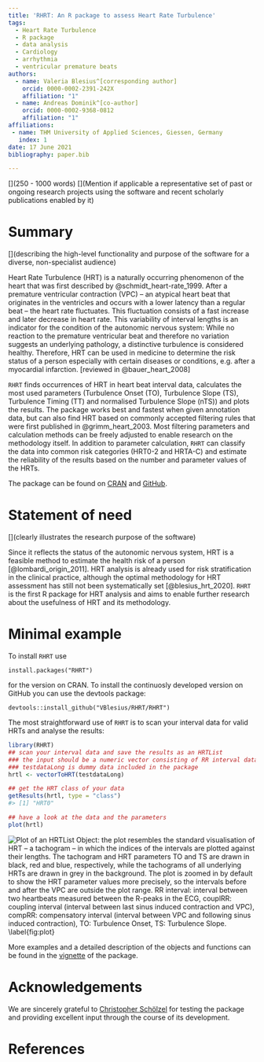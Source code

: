 ```yaml
---
title: 'RHRT: An R package to assess Heart Rate Turbulence'
tags:
  - Heart Rate Turbulence
  - R package
  - data analysis
  - Cardiology
  - arrhythmia
  - ventricular premature beats
authors:
  - name: Valeria Blesius^[corresponding author]
    orcid: 0000-0002-2391-242X
    affiliation: "1"
  - name: Andreas Dominik^[co-author]
    orcid: 0000-0002-9368-0812
    affiliation: "1"
affiliations:
 - name: THM University of Applied Sciences, Giessen, Germany
   index: 1
date: 17 June 2021
bibliography: paper.bib

---
```


[](250 - 1000 words)
[](Mention if applicable a representative set of past or ongoing research projects using the software and recent scholarly publications enabled by it)

# Summary

[](describing the high-level functionality and purpose of the software for a diverse, non-specialist audience)

Heart Rate Turbulence (HRT) is a naturally occurring phenomenon of the heart that was first described by @schmidt_heart-rate_1999.
After a premature ventricular contraction (VPC) – an atypical heart beat that originates in the ventricles and occurs with a lower latency than a regular beat – the heart rate fluctuates.
This fluctuation consists of a fast increase and later decrease in heart rate.
This variability of interval lengths is an indicator for the condition of the autonomic nervous system:
While no reaction to the premature ventricular beat and therefore no variation suggests an underlying pathology, a distinctive turbulence is considered healthy.
Therefore, HRT can be used in medicine to determine the risk status of a person especially with certain diseases or conditions, e.g. after a myocardial infarction. [reviewed in @bauer_heart_2008]

``RHRT`` finds occurrences of HRT in heart beat interval data, calculates the most used parameters (Turbulence Onset (TO), Turbulence Slope (TS), Turbulence Timing (TT) and normalised Turbulence Slope (nTS)) and plots the results.
The package works best and fastest when given annotation data, but can also find HRT based on commonly accepted filtering rules that were first published in @grimm_heart_2003.
Most filtering parameters and calculation methods can be freely adjusted to enable research on the methodology itself.
In addition to parameter calculation, ``RHRT`` can classify the data into common risk categories (HRT0-2 and HRTA-C) and estimate the reliability of the results based on the number and parameter values of the HRTs.

The package can be found on [CRAN](https://cran.r-project.org/package=RHRT) and [GitHub](https://github.com/VBlesius/RHRT).

# Statement of need

[](clearly illustrates the research purpose of the software)

Since it reflects the status of the autonomic nervous system, HRT is a feasible method to estimate the health risk of a person [@lombardi_origin_2011].
HRT analysis is already used for risk stratification in the clinical practice, although the optimal methodology for HRT assessment has still not been systematically set [@blesius_hrt_2020].
``RHRT`` is the first R package for HRT analysis and aims to enable further research about the usefulness of HRT and its methodology.

# Minimal example

To install ``RHRT`` use

`install.packages("RHRT")`

for the version on CRAN.
To install the continuosly developed version on GitHub you can use the devtools package:

`devtools::install_github("VBlesius/RHRT/RHRT")`



The most straightforward use of `RHRT` is to scan your interval data for valid HRTs and analyse the results:

``` r
library(RHRT)
## scan your interval data and save the results as an HRTList
### the input should be a numeric vector consisting of RR interval data
### testdataLong is dummy data included in the package
hrtl <- vectorToHRT(testdataLong)

## get the HRT class of your data
getResults(hrtl, type = "class")
#> [1] "HRT0"

## have a look at the data and the parameters
plot(hrtl)
```
![Plot of an HRTList Object: the plot resembles the standard visualisation of HRT – a tachogram – in which the indices of the intervals are plotted against their lengths. The tachogram and HRT parameters TO and TS are drawn in black, red and blue, respectively, while the tachograms of all underlying HRTs are drawn in grey in the background. The plot is zoomed in by default to show the HRT parameter values more precisely, so the intervals before and after the VPC are outside the plot range. RR interval: interval between two heartbeats measured between the R-peaks in the ECG, couplRR: coupling interval (interval between last sinus induced contraction and VPC), compRR: compensatory interval (interval between VPC and following sinus induced contraction), TO: Turbulence Onset, TS: Turbulence Slope. \label{fig:plot}](../RHRT/man/figures/README-example-1.png)

More examples and a detailed description of the objects and functions can be found in the [vignette](https://github.com/VBlesius/RHRT/blob/main/RHRT/vignettes/rhrt-vignette.md) of the package.

# Acknowledgements
We are sincerely grateful to [Christopher Schölzel](https://orcid.org/0000-0001-8627-0594) for testing the package and providing excellent input through the course of its development.

# References